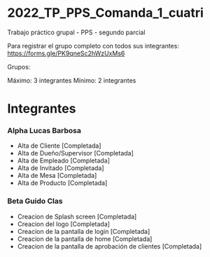 # 2022_TP_PPS_Comanda_1_cuatri
Trabajo práctico grupal - PPS - segundo parcial

Para registrar el grupo completo con todos sus integrantes: https://forms.gle/PK9qneSc2hWzUxMs6

Grupos:

Máximo: 3 integrantes
Mínimo: 2 integrantes

# Integrantes

### Alpha Lucas Barbosa
- Alta de Cliente [Completada]
- Alta de Dueño/Supervisor [Completada]
- Alta de Empleado [Completada]
- Alta de Invitado [Completada]
- Alta de Mesa [Completada]
- Alta de Producto [Completada]

### Beta Guido Clas
- Creacion de Splash screen [Completada]
- Creacion del logo [Completada]
- Creacion de la pantalla de login [Completada]
- Creacion de la pantalla de home [Completada]
- Creacion de la pantalla de aprobación de clientes [Completada]
